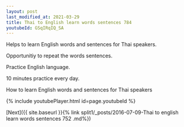 ```yaml
---
layout: post
last_modified_at: 2021-03-29
title: Thai to English learn words sentences 784 
youtubeId: GSqIRqIQ_SA
---
```

 
 
Helps to learn English words and sentences for Thai speakers.

Opportunitiy to repeat the words sentences. 

Practice English language. 
 
10 minutes practice every day. 
 
How to learn English words and sentences for Thai speakers 
 
{% include youtubePlayer.html id=page.youtubeId %}
 
 
[Next]({{ site.baseurl }}{% link  split1/_posts/2016-07-09-Thai to english learn words sentences 752 .md%})
 
